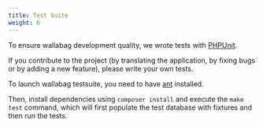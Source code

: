 ```yaml
---
title: Test Suite
weight: 6
---
```


To ensure wallabag development quality, we wrote tests with
[PHPUnit](https://phpunit.de).

If you contribute to the project (by translating the application, by
fixing bugs or by adding a new feature), please write your own tests.

To launch wallabag testsuite, you need to have
[ant](http://ant.apache.org) installed.

Then, install dependencies using `composer install` and execute the `make test` command, which will first populate the test database with fixtures and then run the tests.
